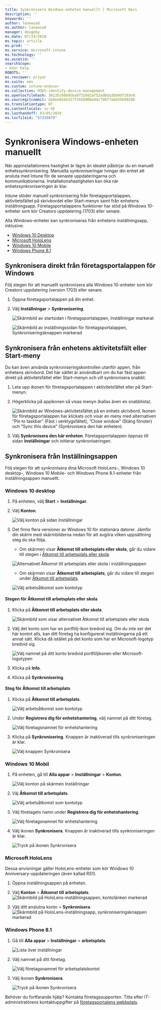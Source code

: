 ```yaml
---
title: Synkronisera Windows-enheten manuellt | Microsoft Docs
description: ''
keywords: ''
author: lenewsad
ms.author: lanewsad
manager: dougeby
ms.date: 07/24/2018
ms.topic: article
ms.prod: ''
ms.service: microsoft-intune
ms.technology: ''
ms.assetid: ''
searchScope:
- User help
ROBOTS: ''
ms.reviewer: priyar
ms.suite: ems
ms.custom: intune-enduser
ms.collection: M365-identity-device-management
ms.openlocfilehash: 30135c69b95ba9731682af52ad0da3bb9df193e9
ms.sourcegitcommit: da9ee02de327f202b00be44c79bf7abd35b9929b
ms.translationtype: HT
ms.contentlocale: sv-SE
ms.lasthandoff: 03/05/2019
ms.locfileid: "57335079"
---
```

# <a name="sync-your-windows-device-manually"></a>Synkronisera Windows-enheten manuellt

När appinstallationens hastighet är lägre än idealet påbörjar du en manuell enhetssynkronisering. Manuella synkroniseringar tvingar din enhet att ansluta med Intune för de senaste uppdateringarna och kommunikationerna. Installationshastigheten kan öka när enhetssynkroniseringen är klar.

Intune stöder manuell synkronisering från företagsportalappen, aktivitetsfältet på skrivbordet eller Start-menyn samt från enhetens inställningsapp. Företagsportalappens funktioner har stöd på Windows 10-enheter som kör Creators uppdatering (1703) eller senare. 

Alla Windows-enheter kan synkroniseras från enhetens inställningsapp, inklusive:

* [Windows 10 Desktop](#windows-10-desktop)  
* [Microsoft HoloLens](#microsoft-hololens)   
* [Windows 10 Mobile](#windows-10-mobile)  
* [Windows Phone 8.1](#windows-phone-81)    

## <a name="sync-directly-from-company-portal-app-for-windows"></a>Synkronisera direkt från företagsportalappen för Windows
Följ stegen för att manuellt synkronisera alla Windows 10-enheter som kör Creators uppdatering (version 1703) eller senare.

1.  Öppna företagsportalappen på din enhet.

2.  Välj **Inställningar** > **Synkronisering**.

    ![Skärmbild av startsidan i företagsportalappen, Inställningar markerat](./media/RS1_homePage_settings_04.png)  
    
    ![Skärmbild av inställningssidan för företagsportalappen, Synkroniseringsknappen markerad](./media/RS1_settingspage_sync05.png)  

## <a name="sync-from-device-taskbar-or-start-menu"></a>Synkronisera från enhetens aktivitetsfält eller Start-meny   

Du kan även använda synkroniseringskontrollen utanför appen, från enhetens skrivbord. Det här sättet är användbart om du har fäst appen direkt på aktivitetsfältet eller Start-menyn och vill synkronisera snabbt.  

1. Leta upp ikonen för företagsportalappen i aktivitetsfältet eller på Start-menyn.  
2. Högerklicka på appikonen så visas menyn (kallas även en snabblista).  

    ![Skärmbild av Windows-aktivitetsfältet på en enhets skrivbord. Ikonen för företagsportalappen har klickats och visar en meny med alternativen ”Pin to taskbar” (Fäst i verktygsfältet), ”Close window” (Stäng fönster) och ”Sync this device” (Synkronisera den här enheten).](./media/sync-device-from-start-menu-1807.png)  

3. Välj **Synkronisera den här enheten**. Företagsportalappen öppnas till sidan **Inställningar** och initierar synkroniseringen.  

## <a name="sync-from-settings-app"></a>Synkronisera från Inställningsappen 
Följ stegen för att synkronisera dina Microsoft HoloLens-, Windows 10 desktop-, Windows 10 Mobile- och Windows Phone 8.1-enheter från inställningsappen manuellt.  

### <a name="windows-10-desktop"></a>Windows 10 desktop
1. På enheten, välj **Start** > **Inställningar**.

2. Välj **Konton**.

    ![Välj konton på sidan Inställningar](./media/win10pc-sync-2-settings-accounts.png)  

3. Det finns flera versioner av Windows 10 för stationära datorer. Jämför din skärm med skärmbilderna nedan för att avgöra vilken uppsättning steg du ska följa. 

    * Om skärmen visar **Åtkomst till arbetsplats eller skola**, går du vidare till stegen i [Åtkomst till arbetsplats eller skola](#access-work-or-school-steps).

    ![Alternativet Åtkomst till arbetsplats eller skola i inställningsappen](./media/w10-enroll-rs1-connect-to-work-or-school.png)  

    * Om skärmen visar **Åtkomst till arbetsplats**, går du vidare till stegen under [Åtkomst till arbetsplats](#work-access-steps).  

    ![Välj arbetsåtkomst som kontotyp](./media/win10pc-sync-3-work-access.png)

#### <a name="access-work-or-school-steps"></a>Stegen för Åtkomst till arbetsplats eller skola

1. Klicka på **Åtkomst till arbetsplats eller skola**.

    ![Skärmbild som visar alternativet Åtkomst till arbetsplats eller skola](./media/w10-enroll-rs1-connect-to-work-or-school.png)  

2. Välj det konto som har en portfölj-ikon bredvid sig. Om du inte ser det här kontot alls, kan ditt företag ha konfigurerat inställningarna på ett annat sätt. Klicka då istället på det konto som har en Microsoft-logotyp bredvid sig.

     ![Välj namnet på ditt konto bredvid portföljikonen eller Microsoft-logotypen](./media/win10pc-rs1-sync-info-button.png)

3. Klicka på **Info**. 

4. Klicka på **Synkronisering**. 

#### <a name="work-access-steps"></a>Steg för Åtkomst till arbetsplats

1.  Klicka på **Åtkomst till arbetsplats**.

    ![Välj arbetsåtkomst som kontotyp](./media/win10pc-sync-3-work-access.png)

2. Under **Registrera dig för enhetshantering**, välj namnet på ditt företag.

    ![Välj företagsnamnet för enhetshantering](./media/win10pc-sync-4-tap-com-name.png)

3. Klicka på **Synkronisering**. Knappen är inaktiverad tills synkroniseringen är klar.

    ![Välj knappen Synkronisera](./media/win10pc-sync-5-tap-sync.png)  


### <a name="windows-10-mobile"></a>Windows 10 Mobil

   1. På enheten, gå till **Alla appar** > **Inställningar** > **Konton**.

       ![Välj konton på skärmen Inställningar](./media/win10m-sync-1-settings-accounts.png)

   2. Väj **Åtkomst till arbetsplats**.

       ![Välj arbetsåtkomst som kontotyp](./media/win10m-sync-2-work-access.png)

   3. Välj företagets namn under **Registrera dig för enhetshantering**.

       ![Välj företagsnamnet för enhetshantering](./media/win10m-sync-3-tap-comp-name.png)

   4. Välj ikonen **Synkronisera**. Knappen är inaktiverad tills synkroniseringen är klar.

       ![Tryck på ikonen Synkronisera](./media/win10m-sync-4-tap-sync.png)  
### <a name="microsoft-hololens"></a>Microsoft HoloLens  
Dessa anvisningar gäller HoloLens-enheter som kör Windows 10 Anniversary-uppdateringen (även kallad RS1). 
1.  Öppna inställningsappen på enheten.  

2.  Välj **Konton** > **Åtkomst till arbetsplats**.  
    ![Skärmbild på HoloLens-inställningsappen, kontolänken markerad](./media/RS1_holoLens_SettingsRS1_Accounts_06.png)  

3.  Välj ditt anslutna konto > **Synkronisera**. ![Skärmbild på HoloLens-inställningsapp, synkroniseringsknappen markerad](./media/RS1_holoLens_SyncRS1_Sync_08.png)  

### <a name="windows-phone-81"></a>Windows Phone 8.1

1. Gå till **Alla appar** > **Inställningar** > **arbetsplats**.

    ![Lista över inställningar](./media/wp81-1-sync-settings-workplace.png)

2. Välj namnet på ditt företag.

    ![Välj företagsnamnet för arbetsplatskontot](./media/wp81-2-sync-tap-compname.png)

3. Välj ikonen **Synkronisera**.

    ![Tryck på ikonen Synkronisera](./media/wp81-3-sync-tap-sync-button.png)

Behöver du fortfarande hjälp? Kontakta företagssupporten. Titta efter IT-administratörens kontaktuppgifter på [företagsportalens webbplats](https://go.microsoft.com/fwlink/?linkid=2010980).
